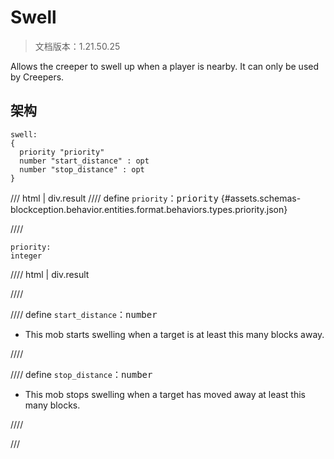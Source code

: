 # Swell

> 文档版本：1.21.50.25

Allows the creeper to swell up when a player is nearby. It can only be used by Creepers.

## 架构

```mcschema
swell:
{
  priority "priority"
  number "start_distance" : opt
  number "stop_distance" : opt
}

```

/// html | div.result
//// define
`priority`：<samp>priority</samp> {#assets.schemas-blockception.behavior.entities.format.behaviors.types.priority.json}


////

```mcschema
priority:
integer

```

//// html | div.result

////



//// define
`start_distance`：<samp>number</samp>

- This mob starts swelling when a target is at least this many blocks away.


////


//// define
`stop_distance`：<samp>number</samp>

- This mob stops swelling when a target has moved away at least this many blocks.


////


///


